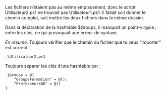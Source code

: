 
Les fichiers n’étaient pas au même emplacement, donc le script Utilisateur2.ps1 ne trouvait pas Utilisateur1.ps1. Il fallait soit donner le chemin complet, soit mettre les deux fichiers dans le même dossier.

Dans la déclaration de la hashtable $Groups, il manquait un point-virgule ; entre les clés, ce qui provoquait une erreur de syntaxe.

*En résumé:*
Toujours vérifier que le chemin du fichier que tu veux “importer” est correct.
```
.\Utilisateur2.ps1
```

Toujours séparer les clés d’une hashtable par ; 
```
 $Groups = @{
    "GroupeFormation" = @();
    "ProfesseursAD" = @()
}
```
